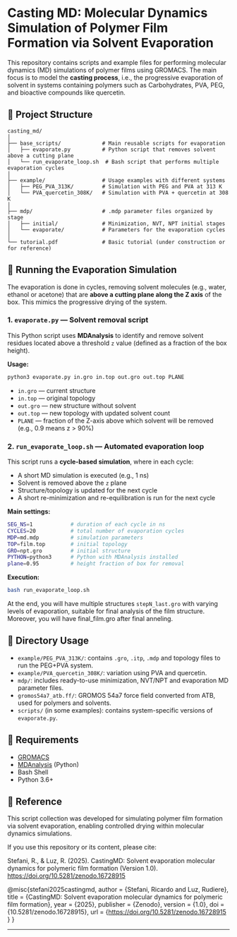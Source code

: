 # Casting MD: Molecular Dynamics Simulation of Polymer Film Formation via Solvent Evaporation

This repository contains scripts and example files for performing molecular dynamics (MD) simulations of polymer films using GROMACS. The main focus is to model the **casting process**, i.e., the progressive evaporation of solvent in systems containing polymers such as Carbohydrates, PVA, PEG, and bioactive compounds like quercetin.

## 🔧 Project Structure

```
casting_md/
│
├── base_scripts/             # Main reusable scripts for evaporation
│   ├── evaporate.py          # Python script that removes solvent above a cutting plane
│   └── run_evaporate_loop.sh  # Bash script that performs multiple evaporation cycles
│
├── example/                  # Usage examples with different systems
│   ├── PEG_PVA_313K/         # Simulation with PEG and PVA at 313 K
│   └── PVA_quercetin_308K/   # Simulation with PVA + quercetin at 308 K
│
├── mdp/                      # .mdp parameter files organized by stage
│   ├── initial/              # Minimization, NVT, NPT initial stages
│   └── evaporate/            # Parameters for the evaporation cycles
│
└── tutorial.pdf              # Basic tutorial (under construction or for reference)
```

## 🚀 Running the Evaporation Simulation

The evaporation is done in cycles, removing solvent molecules (e.g., water, ethanol or acetone) that are **above a cutting plane along the Z axis** of the box. This mimics the progressive drying of the system.

### 1. `evaporate.py` — Solvent removal script

This Python script uses **MDAnalysis** to identify and remove solvent residues located above a threshold `z` value (defined as a fraction of the box height).

**Usage:**
```bash
python3 evaporate.py in.gro in.top out.gro out.top PLANE
```

- `in.gro` — current structure
- `in.top` — original topology
- `out.gro` — new structure without solvent
- `out.top` — new topology with updated solvent count
- `PLANE` — fraction of the Z-axis above which solvent will be removed (e.g., 0.9 means z > 90%)

### 2. `run_evaporate_loop.sh` — Automated evaporation loop

This script runs a **cycle-based simulation**, where in each cycle:
- A short MD simulation is executed (e.g., 1 ns)
- Solvent is removed above the `z` plane
- Structure/topology is updated for the next cycle
- A short re-minimization and re-equilibration is run for the next cycle

**Main settings:**
```bash
SEG_NS=1            # duration of each cycle in ns
CYCLES=20           # total number of evaporation cycles
MDP=md.mdp          # simulation parameters
TOP=film.top        # initial topology
GRO=npt.gro         # initial structure
PYTHON=python3      # Python with MDAnalysis installed
plane=0.95          # height fraction of box for removal
```

**Execution:**
```bash
bash run_evaporate_loop.sh
```

At the end, you will have multiple structures `stepN_last.gro` with varying levels of evaporation, suitable for final analysis of the film structure. Moreover, you will have final_film.gro after final anneling. 

## 📁 Directory Usage

- `example/PEG_PVA_313K/`: contains `.gro`, `.itp`, `.mdp` and topology files to run the PEG+PVA system.
- `example/PVA_quercetin_308K/`: variation using PVA and quercetin.
- `mdp/`: includes ready-to-use minimization, NVT/NPT and evaporation MD parameter files.
- `gromos54a7_atb.ff/`: GROMOS 54a7 force field converted from ATB, used for polymers and solvents.
- `scripts/` (in some examples): contains system-specific versions of `evaporate.py`.

## 📌 Requirements

- [GROMACS](https://manual.gromacs.org/)
- [MDAnalysis](https://www.mdanalysis.org/) (Python)
- Bash Shell
- Python 3.6+

## 📄 Reference

This script collection was developed for simulating polymer film formation via solvent evaporation, enabling controlled drying within molecular dynamics simulations.

If you use this repository or its content, please cite:

Stefani, R., & Luz, R. (2025). CastingMD: Solvent evaporation molecular dynamics for polymeric film formation (Version 1.0). https://doi.org/10.5281/zenodo.16728915

@misc{stefani2025castingmd,
  author       = {Stefani, Ricardo and Luz, Rudiere},
  title        = {CastingMD: Solvent evaporation molecular dynamics for polymeric film formation},
  year         = {2025},
  publisher    = {Zenodo},
  version      = {1.0},
  doi          = {10.5281/zenodo.16728915},
  url          = {https://doi.org/10.5281/zenodo.16728915 }
  }


---
